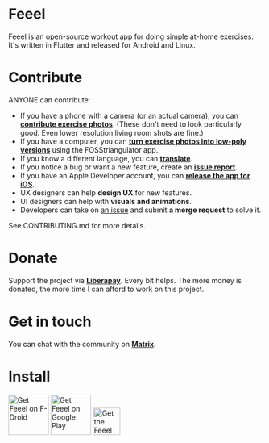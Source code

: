 Feeel
=====

Feeel is an open-source workout app for doing simple at-home exercises. It's written in Flutter and released for Android and Linux.

Contribute
====

ANYONE can contribute:
- If you have a phone with a camera (or an actual camera), you can **[contribute exercise photos](https://gitlab.com/enjoyingfoss/feeel/-/issues/10)**. (These don't need to look particularly good. Even lower resolution living room shots are fine.)
- If you have a computer, you can **[turn exercise photos into low-poly versions](https://gitlab.com/enjoyingfoss/feeel/-/wikis/Processing-photos)** using the FOSStriangulator app.
- If you know a different language, you can **[translate](https://hosted.weblate.org/projects/feeel/)**.
- If you notice a bug or want a new feature, create an **[issue report](https://gitlab.com/enjoyingfoss/feeel/-/issues/new)**.
- If you have an Apple Developer account, you can **[release the app for iOS](https://gitlab.com/enjoyingfoss/feeel/-/issues/52)**.
- UX designers can help **design UX** for new features.
- UI designers can help with **visuals and animations**.
- Developers can take on [an issue](https://gitlab.com/enjoyingfoss/feeel/-/issues) and submit **a merge request** to solve it.

See CONTRIBUTING.md for more details.

Donate
=======
Support the project via **[Liberapay](https://liberapay.com/Feeel/)**. Every bit helps. The more money is donated, the more time I can afford to work on this project.

Get in touch
=======
You can chat with the community on **[Matrix](https://matrix.to/#/!jFShhgWHRXehKXrToU:matrix.org?via=matrix.org)**.

Install
====
[<img src="https://fdroid.gitlab.io/artwork/badge/get-it-on.png"
      alt="Get Feeel on F-Droid"
      height="80">](https://f-droid.org/packages/com.enjoyingfoss.feeel/)
[<img src="https://play.google.com/intl/en_us/badges/images/generic/en-play-badge.png"
      alt="Get Feeel on Google Play"
      height="80">](https://play.google.com/store/apps/details?id=com.enjoyingfoss.feeel)
[<img src="https://www.flathub.org/assets/badges/flathub-badge-en.png"
      alt="Get the Feeel Flatpak on Flathub"
      height="54">](https://flathub.org/apps/details/com.enjoyingfoss.feeel)
